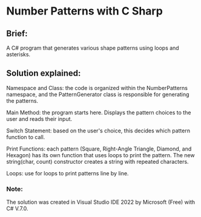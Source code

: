 # Number Patterns with C Sharp

## Brief:
A C# program that generates various shape patterns using loops and asterisks.

## Solution explained:

Namespace and Class: the code is organized within the NumberPatterns namespace, and the PatternGenerator class is responsible for generating the patterns.

Main Method: the program starts here. Displays the pattern choices to the user and reads their input.

Switch Statement: based on the user's choice, this decides which pattern function to call.

Print Functions: each pattern (Square, Right-Angle Triangle, Diamond, and Hexagon) has its own function that uses loops to print the pattern. The new string(char, count) constructor creates a string with repeated characters.

Loops: use for loops to print patterns line by line.

### Note:
The solution was created in Visual Studio IDE 2022 by Microsoft (Free) with C# V.7.0.
